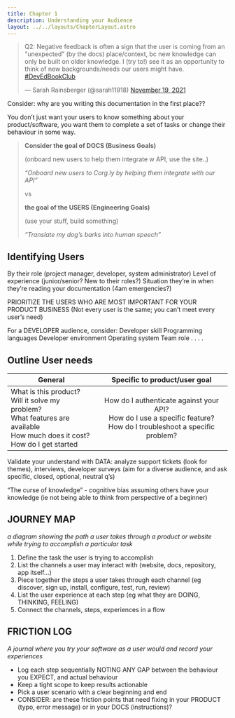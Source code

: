 ```yaml
---
title: Chapter 1
description: Understanding your Audience
layout: ../../layouts/ChapterLayout.astro
---
```



<blockquote class="twitter-tweet" data-conversation="none" data-dnt="true"><p lang="en" dir="ltr">Q2: Negative feedback is often a sign that the user is coming from an &quot;unexpected&quot; (by the docs) place/context, bc new knowledge can only be built on older knowledge. I (try to!) see it as an opportunity to think of new backgrounds/needs our users might have. <a href="https://twitter.com/hashtag/DevEdBookClub?src=hash&amp;ref_src=twsrc%5Etfw">#DevEdBookClub</a></p>&mdash; Sarah Rainsberger (@sarah11918) <a href="https://twitter.com/sarah11918/status/1461524026111799298?ref_src=twsrc%5Etfw">November 19, 2021</a></blockquote> <script async src="https://platform.twitter.com/widgets.js" charset="utf-8"></script>


Consider: why are you writing this documentation in the first place??

You don’t just want your users to know something about your product/software, you want them to complete a set of tasks or change their behaviour in some way.

> **Consider the goal of DOCS (Business Goals)**
>
> (onboard new users to help them integrate w API, use the site..)
>
> *“Onboard new users to Corg.ly by helping them integrate with our API”*
>
> vs
>
> **the goal of the USERS (Engineering Goals)**
> 
> (use your stuff, build something)
>
> *“Translate my dog’s barks into human speech”*

## Identifying Users
By their role (project manager, developer, system administrator)
Level of experience (junior/senior? New to their roles?)
Situation they’re in when they’re reading your documentation (4am emergencies?)

PRIORITIZE THE USERS WHO ARE MOST IMPORTANT FOR YOUR PRODUCT BUSINESS
(Not every user is the same; you can’t meet every user’s need)

For a DEVELOPER audience, consider:
Developer skill
Programming languages
Developer environment
Operating system
Team role . . . .


## Outline User needs

| General       | Specific to product/user goal |
|--------------|:------:|
| What is this product?<br>Will it solve my problem?<br>What features are available<br>How much does it cost?<br>How do I get started|  How do I authenticate against your API?<br>How do I use a specific feature?<br>How do I troubleshoot a specific problem?| 

Validate your understand with DATA: analyze support tickets (look for themes), interviews, developer surveys (aim for a diverse audience, and ask specific, closed, optional, neutral q’s)

“The curse of knowledge” - cognitive bias assuming others have your knowledge (ie not being able to think from perspective of a beginner)

## **JOURNEY MAP** 

*a diagram showing the path a user takes through a product or website while trying to accomplish a particular task*

1. Define the task the user is trying to accomplish
2. List the channels a user may interact with (website, docs, repository, app itself…)
3. Piece together the steps a user takes through each channel (eg discover, sign up, install, configure, test, run, review)
4. List the user experience at each step (eg what they are DOING, THINKING, FEELING)
5. Connect the channels, steps, experiences in a flow

## **FRICTION LOG** 

*A journal where you try your software as a user would and record your experiences*

- Log each step sequentially NOTING ANY GAP between the behaviour you EXPECT, and actual behaviour
- Keep a tight scope to keep results actionable
- Pick a user scenario with a clear beginning and end
- CONSIDER: are these friction points that need fixing in your PRODUCT (typo, error message) or in your DOCS (instructions)?
